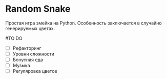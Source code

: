 # Random Snake
Простая игра змейка на Python. Особенность заключается в случайно генерируемых цветах.

#TO DO
- [ ] Рефакторинг
- [ ] Уровни сложности
- [ ] Бонусная еда
- [ ] Музыка
- [ ] Регуляровка цветов
